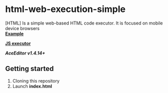 # html-web-execution-simple
[HTML] Is a simple web-based HTML code executor. It is focused on mobile device browsers\
**[Example](https://deve.lol/www/htmlexecution/)**

**[JS executor](https://github.com/develol/js-web-execution-simple)**

***AceEditor v1.4.14+***

## Getting started
1. Cloning this repository
2. Launch **index.html**
